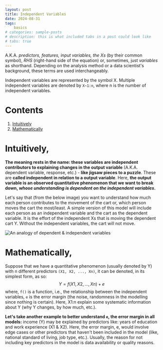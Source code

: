 ```yaml
---
layout: post
title: Independent Variables
date: 2024-08-31
tags: 
    basics
# categories: sample-posts
# description: this is what included tabs in a post could look like
# tabs: true
---
```


A.K.A. *predictors, features, input variables, the Xs* (by their common symbol), *RHS* (right-hand side of the equation) or, sometimes, just *variables* as shorthand. Depending on the analysis method or a data scientist's background, these terms are used interchangeably.

Independent variables are represented by the symbol X. Multiple independent variables are denoted by `X~1:n`, where n is the number of independent variables.  

# Contents
1. [Intuitively](#intuitively)
2. [Mathematically](#mathematically)

# Intuitively,
**The meaning rests in the name: these variables are independent contributors to explaining changes in the output variable** (A.K.A. dependent variable, response, etc.) - **like jigsaw pieces to a puzzle**. These are **called independent in relation to a output variable**. Here, **the output variable is an observed quantitative phenomenon that we want to break down, *whose understanding is dependent on the independent variables*.**

Let's say that (from the below image) you want to understand how much each person contributes to the movement of the cart or, which person moves the cart the most/least. A simple version of this model will include each person as an independent variable and the cart as the dependent variable. It is the effort of the independent Xs that is moving the dependent cart Y. Without the independent variables, the cart will not move. 

![An analogy of dependent & independent variables](/ioed-stats/assets/img/independent-dependent-variables-480.webp)

# Mathematically,
Suppose that we have a quantitative phenomenon (usually denoted by Y) with n different predictors `(X1, X2, ..., Xn)`, it can be denoted, in its simplest form, as so:  
$$
Y = f(X1, X2, ..., Xn) + e  
$$
where, `f()` is a function, i.e., the relationship between the independent variables, `e` is the error margin (the noise, randomness in the modelling since nothing is certain). Here, X1:n explain some systematic information about Y (why Y changes, by how much, etc.). 

**Let's take another example to better understand `e`, the error margin in all models:** income (Y) may be explained by predictors like: years of education and work experience (X1 & X2). Here, the error margin, e, would involve edge cases or other predictors that haven't been included in the model (like, national standard of living, job type, etc.). Usually, the reason for not including key predictors in the model is data availability or quality reasons. 